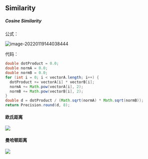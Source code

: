 ## Similarity

##### Cosine Similarity

公式：

![image-20220119144038444](https://tva1.sinaimg.cn/large/008i3skNgy1gyiz61qsq3j30qo07ut95.jpg)

代码：

```java
double dotProduct = 0.0;
double normA = 0.0;
double normB = 0.0;
for (int i = 0; i < vectorA.length; i++) {
  dotProduct += vectorA[i] * vectorB[i];
  normA += Math.pow(vectorA[i], 2);
  normB += Math.pow(vectorB[i], 2);
}
double d = dotProduct / (Math.sqrt(normA) * Math.sqrt(normB));
return Precision.round(d, 8);
```

#### 欧氏距离

![](https://tva1.sinaimg.cn/large/008i3skNgy1gyj0xdp7rzj3110074mxj.jpg)

#### 曼哈顿距离

![](https://tva1.sinaimg.cn/large/008i3skNgy1gyj11ir4boj30h004sglk.jpg)